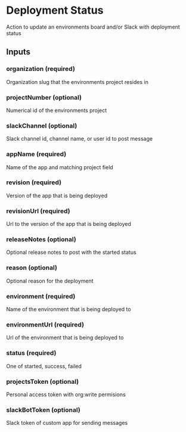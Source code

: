 # Deployment Status
Action to update an environments board and/or Slack with deployment status

## Inputs

### organization (required)
Organization slug that the environments project resides in

### projectNumber (optional)
Numerical id of the environments project

### slackChannel (optional)
Slack channel id, channel name, or user id to post message

### appName (required)
Name of the app and matching project field

### revision (required)
Version of the app that is being deployed

### revisionUrl (required)
Url to the version of the app that is being deployed

### releaseNotes (optional)
Optional release notes to post with the started status

### reason (optional)
Optional reason for the deployment

### environment (required)
Name of the environment that is being deployed to

### environmentUrl (required)
Url of the environment that is being deployed to
    
### status  (required)
One of started, success, failed

### projectsToken (optional)
Personal access token with org:write permisions

### slackBotToken (optional)
Slack token of custom app for sending messages
